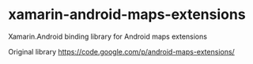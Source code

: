 xamarin-android-maps-extensions
===============================

Xamarin.Android binding library for Android maps extensions


Original library
https://code.google.com/p/android-maps-extensions/
